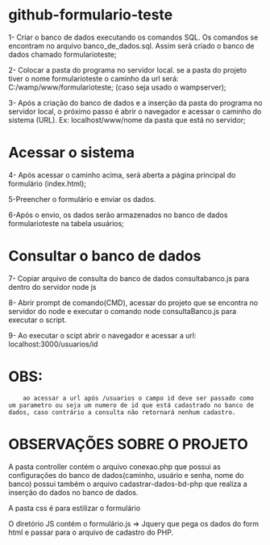 # github-formulario-teste
 1- Criar o banco de dados executando os comandos SQL. Os comandos se encontram no arquivo banco_de_dados.sql. Assim será criado o banco de dados chamado formularioteste;
 
 2- Colocar a pasta do programa no servidor local. se a pasta do projeto tiver o nome formularioteste o caminho da url será: C:/wamp/www/formularioteste; (caso seja usado o wampserver);
 
 3- Após a criação do banco de dados e a inserção da pasta do programa no servidor local, o próximo passo é abrir o navegador e acessar o caminho do sistema (URL).
 Ex: localhost/www/nome da pasta que está no servidor;
 
# Acessar o sistema
 4- Após acessar o caminho acima, será aberta a página principal do formulário (index.html);
 
 5-Preencher o formulário e enviar os dados.
 
 6-Após o envio, os dados serão armazenados no banco de dados formularioteste na tabela usuários;
 
# Consultar o banco de dados
 7- Copiar arquivo de consulta do banco de dados consultabanco.js para dentro do servidor node js

 8- Abrir prompt de comando(CMD), acessar do projeto que se encontra no servidor do node e executar o comando node consultaBanco.js para executar o script.
 
 9- Ao executar o scipt abrir o navegador e acessar a url: localhost:3000/usuarios/id 
 # OBS: 
        ao acessar a url após /usuarios o campo id deve ser passado como um parametro ou seja um numero de id que está cadastrado no banco de dados, caso contrário a consulta não retornará nenhum cadastro.

# OBSERVAÇÕES SOBRE O PROJETO
 A pasta controller contém o arquivo conexao.php que possui as configurações do banco de dados(caminho, usuário e senha, nome do banco)
 possui também o arquivo cadastrar-dados-bd-php que realiza a inserção do dados no banco de dados.
 
 A pasta css é para estilizar o formulário
 
 O diretório JS contém o formulário.js => Jquery que pega os dados do form html e passar para o arquivo de cadastro do PHP.
